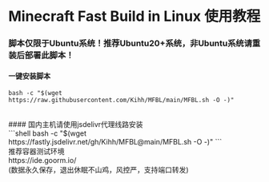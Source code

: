 # Minecraft Fast Build in Linux 使用教程
### 脚本仅限于Ubuntu系统！推荐Ubuntu20+系统，非Ubuntu系统请重装后部署此脚本！
#### 一键安装脚本</br>
```shell
bash -c "$(wget https://raw.githubusercontent.com/Kihh/MFBL/main/MFBL.sh -O -)"
```
</br>
#### 国内主机请使用jsdelivr代理线路安装</br>
```shell
bash -c "$(wget https://fastly.jsdelivr.net/gh/Kihh/MFBL@main/MFBL.sh -O -)"
```
</br>
推荐容器测试环境</br>
https://ide.goorm.io/</br>
(数据永久保存，退出休眠不山鸡，风控严，支持端口转发)
